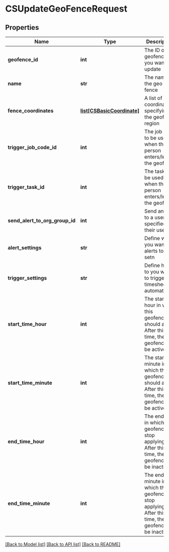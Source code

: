 # CSUpdateGeoFenceRequest

## Properties
Name | Type | Description | Notes
------------ | ------------- | ------------- | -------------
**geofence_id** | **int** | The ID of the geofence you want to update | [optional] 
**name** | **str** | The name of the geo fence | [optional] 
**fence_coordinates** | [**list[CSBasicCoordinate]**](CSBasicCoordinate.md) | A list of coordinates specifying the geofence region | [optional] 
**trigger_job_code_id** | **int** | The job code to be used when the person enters/leaves the geofence | [optional] 
**trigger_task_id** | **int** | The task to be used when the person enters/leaves the geofence | [optional] 
**send_alert_to_org_group_id** | **int** | Send an alert to a user, specified by their user ID | [optional] 
**alert_settings** | **str** | Define when you want the alerts to be setn | [optional] 
**trigger_settings** | **str** | Define how to you want to trigger the timesheet automation | [optional] 
**start_time_hour** | **int** | The start hour in which this geofence should apply.  After this time, the geofence will be active. | [optional] 
**start_time_minute** | **int** | The start minute in which this geofence should apply.  After this time, the geofence will be active. | [optional] 
**end_time_hour** | **int** | The end hour in which this geofence will stop applying.  After this time, the geofence will be inactive. | [optional] 
**end_time_minute** | **int** | The end minute in which this geofence will stop applying.  After this time, the geofence will be inactive. | [optional] 

[[Back to Model list]](../README.md#documentation-for-models) [[Back to API list]](../README.md#documentation-for-api-endpoints) [[Back to README]](../README.md)


